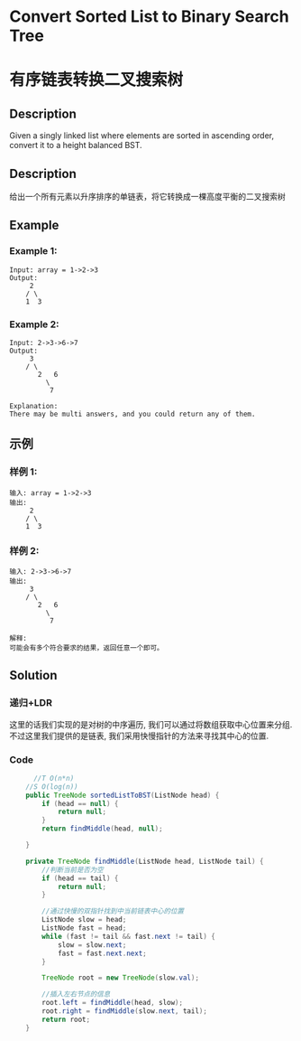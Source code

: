 # Convert Sorted List to Binary Search Tree
# 有序链表转换二叉搜索树

## Description
Given a singly linked list where elements are sorted in ascending order, convert it to a height balanced BST.


## Description
给出一个所有元素以升序排序的单链表，将它转换成一棵高度平衡的二叉搜索树


## Example
### Example 1:
	Input: array = 1->2->3
	Output:
		 2  
		/ \
		1  3
		
### Example 2:
	Input: 2->3->6->7
	Output:
		 3
		/ \
	       2   6
		     \
		      7

	Explanation:
	There may be multi answers, and you could return any of them.

## 示例
### 样例 1:
	输入: array = 1->2->3
	输出:
		 2  
		/ \
		1  3
		
### 样例 2:
	输入: 2->3->6->7
	输出:
		 3
		/ \
	       2   6
		     \
		      7

	解释:
	可能会有多个符合要求的结果，返回任意一个即可。

## Solution
### 递归+LDR
这里的话我们实现的是对树的中序遍历, 我们可以通过将数组获取中心位置来分组.不过这里我们提供的是链表, 我们采用快慢指针的方法来寻找其中心的位置.

### Code

```java
      //T O(n*n)
    //S O(log(n))
    public TreeNode sortedListToBST(ListNode head) {
        if (head == null) {
            return null;
        }
        return findMiddle(head, null);

    }

    private TreeNode findMiddle(ListNode head, ListNode tail) {
        //判断当前是否为空
        if (head == tail) {
            return null;
        }

        //通过快慢的双指针找到中当前链表中心的位置
        ListNode slow = head;
        ListNode fast = head;
        while (fast != tail && fast.next != tail) {
            slow = slow.next;
            fast = fast.next.next;
        }

        TreeNode root = new TreeNode(slow.val);

        //插入左右节点的信息
        root.left = findMiddle(head, slow);
        root.right = findMiddle(slow.next, tail);
        return root;
    }


```